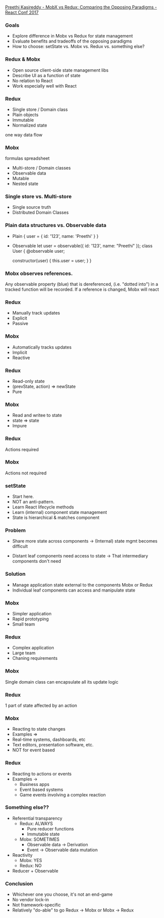 [Preethi Kasireddy - MobX vs Redux: Comparing the Opposing Paradigms - React Conf 2017](https://www.youtube.com/watch?v=76FRrbY18Bs&index=4&list=PLXB3WIVcnsH1TZxTuF6YaiRV0eVWAJhfC)

### Goals
- Explore difference in Mobx vs Redux for state management
- Evaluate benefits and tradeoffs of the opposing paradigms
- How to choose: setState vs. Mobx vs. Redux vs. something else?

### Redux & Mobx
- Open source client-side state management libs
- Describe UI as a function of state
- No relation to React
- Work especially well with React

### Redux
- Single store / Domain class
- Plain objects
- Immutable
- Normalized state

one way data flow

### Mobx
formulas spreadsheet
- Multi-store / Domain classes
- Observable data
- Mutable
- Nested state

### Single store vs. Multi-store
- Single source truth
- Distributed Domain Classes

### Plain data structures vs. Observable data
- Plain
{
	user = {
		id: '123',
		name: 'Preethi'
	}
}
- Observable
let user = observable({
	id: '123',
	name: "Preethi"
});
class User {
	@observable user;

	constructor(user) {
		this.user = user;
	}
}

### Mobx observes references.
Any observable property (blue) that is dereferenced,
(i.e. "dotted into") in a tracked function will be recorded.
If a reference is changed, Mobx will react

### Redux
- Manually track updates
- Explicit
- Passive

### Mobx
- Automatically tracks updates
- Implicit
- Reactive

### Redux
- Read-only state
- (prevState, action) => newState
- Pure

### Mobx
- Read and writee to state
- state => state
- Impure

### Redux 
Actions required

### Mobx
Actions not required

### setState
- Start here.
- NOT an anti-pattern.
- Learn React lifecycle methods
- Learn (internal) component state management
- State is hierarchical & matches component

### Problem
- Share more state across components -> (Internal) state mgmt becomes difficult

- Distant leaf components need access to state -> That intermediary components don't need

### Solution
- Manage application state external to the components
Mobx or Redux
- Individual leaf components can access and manipulate state

### Mobx
- Simpler application
- Rapid prototyping
- Small team

### Redux
- Complex application
- Large team
- Chaning requirements

### Mobx
Single domain class can encapsulate all its update logic

### Redux
1 part of state affected by an action

### Mobx
- Reacting to state changes
- Examples =>
 - Real-time systems, dashboards, etc
 - Text editors, presentation software, etc.
 - NOT for event based

### Redux
- Reacting to actions or events
- Examples ->
	- Business apps
	- Event based systems
	- Game events involving a complex reaction


### Something else??
- Referential transparency
	- Redux: ALWAYS
		- Pure reducer functions
		- Immutable state
	- Mobx: SOMETIMES
		- Observable data -> Derivation
		- Event -> Observable data mutation
- Reactivity
	- Mobx: YES
	- Redux: NO
- Reducer + Observable

### Conclusion
- Whichever one you choose, it's not an end-game
- No vendor lock-in
- Not framework-specific
- Relatively "do-able" to go Redux -> Mobx or Mobx -> Redux
